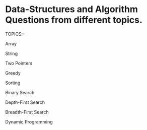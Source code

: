 # Data-Structures and Algorithm Questions from different topics. 

TOPICS:-

Array

String

Two Pointers

Greedy

Sorting

Binary Search

Depth-First Search

Breadth-First Search

Dynamic Programming
